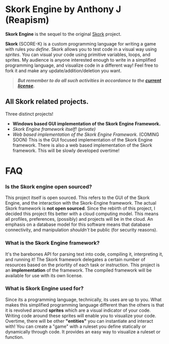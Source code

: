 # Skork Engine by Anthony J (Reapism)
**Skork Engine** is the sequel to the original [Skork](https://github.com/Reapism/Skork) project.

**Skork** (SCORE-K) is a custom programming language for writing a game with rules *you define*. Skork allows you to test code in a 
visual way using *sprites*. You can visual your code using primitive variables, loops, and sprites. My audience is anyone 
interested enough to write in a simplified programming language, and visualize code in a different way! Feel free to fork it 
and make any update/addition/deletion you want. 

> ***But remember to do all such activities in accordance to the [current license](https://github.com/Reapism/Skork-Engine/blob/master/LICENSE).***

## All Skork related projects.
Three distinct projects! 
* **Windows based GUI implementation of the Skork Engine Framework.**
* *Skork Engine framework itself! (private)*
* *Web based implementation of the Skork Engine Framework.* (COMING SOON)
This is the GUI focused implementation of the Skork Engine framework. There is also a web based implementation of the Skork
framework. This will be slowly developed overtime! 


# FAQ 
### Is the Skork engine open sourced?
This project itself is open sourced. This refers to the GUI of the Skork Engine, and the interaction with the Skork-Engine 
framework. The actual Skork framework is **not open sourced**. Since the rebirth of this project, I decided this project
fits better with a cloud computing model. This means all profiles, preferences, (possibly) and projects will be in the cloud.
An emphasis on a database model for this software means that database connectivity, and manipulation *shouldn't* be public (for
security reasons).

### What is the Skork Engine framework?
It's the barebones API for parsing text into code, compiling it, interpreting it, and running it! The Skork framework 
delegates a certain number of resources based on the priortity of each task or instruction. This project is an 
**implementation** of the framework. The compiled framework will be available for use with its own license.

### What is Skork Engine used for?
Since its a programming language, technically, its uses are up to you. What makes this simplified programming language
different than the others is that it is revolved around **sprites** which are a visual indicator of your code. Writing code
around these sprites will enable you to visualize your code. Overtime, there will be other **"entities"** you can instantiate
and interact with! You can create a "game" with a ruleset you define statically or dynamically through code. It provides an
easy way to visualize a ruleset
or function.
